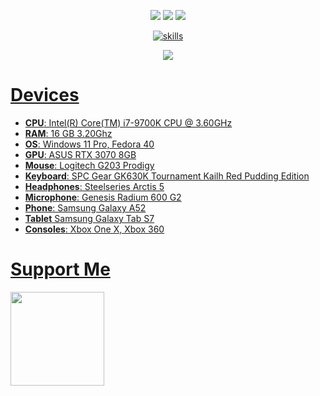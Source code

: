 <p align="center">
  <img src="https://api.statusbadges.me/badge/status/902233519210782750">
  <img src="https://api.statusbadges.me/badge/playing/902233519210782750">
  <img src="https://api.statusbadges.me/badge/vscode/902233519210782750">
   <p align="center">
        <a href="https://skillicons.dev">
          <img src="https://skillicons.dev/icons?i=js,html,css,lua,mysql,discord,discordjs,vscode,windows" alt="skills"/>
</p>
<p align="center">
<img src="https://github-readme-stats.vercel.app/api?username=shavixinio&show_icons=true&theme=midnight-purple">
</p>

# Devices
- **CPU**: Intel(R) Core(TM) i7-9700K CPU @ 3.60GHz
- **RAM**: 16 GB 3.20Ghz
- **OS**: Windows 11 Pro, Fedora 40
- **GPU**: ASUS RTX 3070 8GB
- **Mouse**: Logitech G203 Prodigy
- **Keyboard**: SPC Gear GK630K Tournament Kailh Red Pudding Edition
- **Headphones**: Steelseries Arctis 5
- **Microphone**: Genesis Radium 600 G2
- **Phone**: Samsung Galaxy A52
- **Tablet** Samsung Galaxy Tab S7
- **Consoles**: Xbox One X, Xbox 360

# Support Me

<a href="https://www.ko-fi.com/shavix"><img src="https://storage.ko-fi.com/cdn/kofi2.png?v=3" width="150"/></a>
